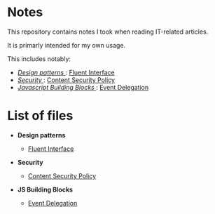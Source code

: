 # Notes

This repository contains notes I took when reading IT-related articles.

It is primarly intended for my own usage.

This includes notably:

  - _[ Design patterns ](Design_patterns)_: [Fluent Interface](Design_patterns/fluent.interface.txt)
  - _[ Security ](Security)_: [Content Security Policy](Security/content.security.policy.txt)
  - _[ Javascript Building Blocks ](JS_Building_Blocks)_: [Event Delegation](JS_Building_Blocks/event.delegation.txt)




# List of files


 - __Design patterns__
    - [Fluent Interface](Design_patterns/fluent.interface.txt)

 - __Security__
    - [Content Security Policy](Security/content.security.policy.txt)

 - __JS Building Blocks__
    - [Event Delegation](JS_Building_Blocks/event.delegation.txt)




